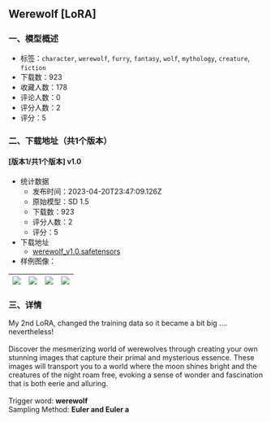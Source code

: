 ## Werewolf [LoRA]
### 一、模型概述

- 标签：`character`, `werewolf`, `furry`, `fantasy`, `wolf`, `mythology`, `creature`, `fiction`
- 下载数：923
- 收藏人数：178
- 评论人数：0
- 评分人数：2
- 评分：5

### 二、下载地址（共1个版本）

#### [版本1/共1个版本] v1.0

- 统计数据
  - 发布时间：2023-04-20T23:47:09.126Z
  - 原始模型：SD 1.5
  - 下载数：923
  - 评分人数：2
  - 评分：5
- 下载地址
  - [werewolf_v1.0.safetensors](https://civitai.com/api/download/models/51105)
- 样例图像：

| <img src="https://image.civitai.com/xG1nkqKTMzGDvpLrqFT7WA/c059326e-fdca-45b5-3100-d76160fe2d00/width=450/550208.jpeg" /> | <img src="https://image.civitai.com/xG1nkqKTMzGDvpLrqFT7WA/ef297a7c-9296-4900-d514-485ab29c3200/width=450/550206.jpeg" /> | <img src="https://image.civitai.com/xG1nkqKTMzGDvpLrqFT7WA/e8486629-ec9f-4686-70ca-98f306f14d00/width=450/550207.jpeg" /> | <img src="https://image.civitai.com/xG1nkqKTMzGDvpLrqFT7WA/fd4e70c7-834b-448e-2a06-b5c6f5189400/width=450/550202.jpeg" /> |
| ---- | ---- | ---- | ---- |


### 三、详情
<p>My 2nd LoRA, changed the training data so it became a bit big .... nevertheless!<br /><br />Discover the mesmerizing world of werewolves through creating your own stunning images that capture their primal and mysterious essence. These images will transport you to a world where the moon shines bright and the creatures of the night roam free, evoking a sense of wonder and fascination that is both eerie and alluring.<br /><br />Trigger word: <strong>werewolf</strong><br />Sampling Method: <strong>Euler and Euler a</strong></p>